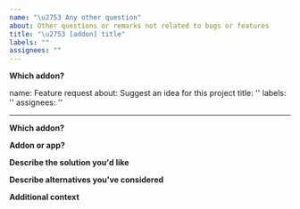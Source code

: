 ```yaml
---
name: "\u2753 Any other question"
about: Other questions or remarks not related to bugs or features
title: "\u2753 [addon] title"
labels: ""
assignees: ""
---
```


<!-- markdownlint-disable MD036 -->

**Which addon?**

<!--The title of the addon the new feature is for.-->

name: Feature request
about: Suggest an idea for this project
title: ''
labels: ''
assignees: ''

---

**Which addon?**

<!--The title of the addon the new feature is for.-->

**Addon or app?**

<!--Are you sure it is linked to the addon? If in the original app, the question should be posed there.-->

**Describe the solution you'd like**

<!--A clear and concise description of what you want to happen.-->

**Describe alternatives you've considered**

<!--A clear and concise description of any alternative solutions or features you've considered.-->

**Additional context**

<!--Add any other context here.-->
